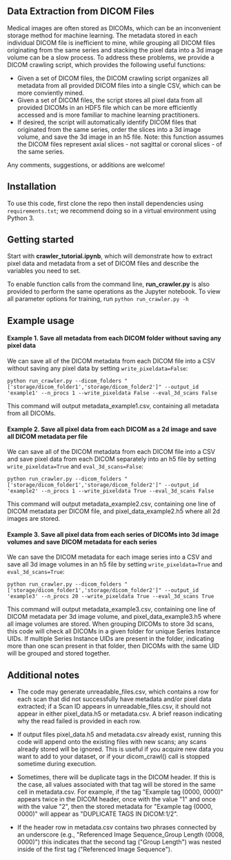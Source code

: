## Data Extraction from DICOM Files
Medical images are often stored as DICOMs, which can be an inconvenient storage method for machine learning. The metadata stored in each individual DICOM file is inefficient to mine, while grouping all DICOM files originating from the same series and stacking the pixel data into a 3d image volume can be a slow process. To address these problems, we provide a DICOM crawling script, which provides the following useful functions: 
- Given a set of DICOM files, the DICOM crawling script organizes all metadata from all provided DICOM files into a single CSV, which can be more conviently mined. 
- Given a set of DICOM files, the script stores all pixel data from all provided DICOMs in an HDF5 file which can be more efficiently accessed and is more familiar to machine learning practitioners. 
- If desired, the script will automatically identify DICOM files that originated from the same series, order the slices into a 3d image volume, and save the 3d image in an h5 file. Note: this function assumes the DICOM files represent axial slices - not sagittal or coronal slices - of the same series.

Any comments, suggestions, or additions are welcome!


## Installation 

To use this code, first clone the repo then install dependencies using ``requirements.txt``; we recommend doing so in a virtual environment using Python 3. 

## Getting started
Start with __crawler_tutorial.ipynb__, which will demonstrate how to extract pixel data and metadata from a set of DICOM files and describe the variables you need to set. 

To enable function calls from the command line, __run_crawler.py__ is also provided to perform the same operations as the Jupyter notebook. To view all parameter options for training, run
``
python run_crawler.py -h
``


## Example usage

#### Example 1. Save all metadata from each DICOM folder without saving any pixel data
We can save all of the DICOM metadata from each DICOM file into a CSV without saving any pixel data by setting ``write_pixeldata=False``:
```
python run_crawler.py --dicom_folders "['storage/dicom_folder1','storage/dicom_folder2']" --output_id 'example1' --n_procs 1 --write_pixeldata False --eval_3d_scans False
```
This command will output metadata_example1.csv, containing all metadata from all DICOMs. 

#### Example 2. Save all pixel data from each DICOM as a 2d image and save all DICOM metadata per file
We can save all of the DICOM metadata from each DICOM file into a CSV and save pixel data from each DICOM separately into an h5 file by setting ``write_pixeldata=True`` and ``eval_3d_scans=False``:
```
python run_crawler.py --dicom_folders "['storage/dicom_folder1','storage/dicom_folder2']" --output_id 'example2' --n_procs 1 --write_pixeldata True --eval_3d_scans False
```
This command will output metadata_example2.csv, containing one line of DICOM metadata per DICOM file, and pixel_data_example2.h5 where all 2d images are stored. 

#### Example 3. Save all pixel data from each series of DICOMs into 3d image volumes and save DICOM metadata for each series
We can save the DICOM metadata for each image series into a CSV and save all 3d image volumes in an h5 file by setting ``write_pixeldata=True`` and ``eval_3d_scans=True``:
```
python run_crawler.py --dicom_folders "['storage/dicom_folder1','storage/dicom_folder2']" --output_id 'example3' --n_procs 20 --write_pixeldata True --eval_3d_scans True
```
This command will output metadata_example3.csv, containing one line of DICOM metadata per 3d image volume, and pixel_data_example3.h5 where all image volumes are stored. When grouping DICOMs to store 3d scans, this code will check all DICOMs in a given folder for unique Series Instance UIDs. If multiple Series Instance UIDs are present in the folder, indicating more than one scan present in that folder, then DICOMs with the same UID will be grouped and stored together. 


## Additional notes

 - The code may generate unreadable_files.csv, which contains a row for each scan that did not successfully have metadata and/or pixel data extracted; if a Scan ID appears in unreadable_files.csv, it should not appear in either pixel_data.h5 or metadata.csv. A brief reason indicating why the read failed is provided in each row.

 - If output files pixel_data.h5 and metadata.csv already exist, running this code will append onto the existing files with new scans; any scans already stored will be ignored. This is useful if you acquire new data you want to add to your dataset, or if your dicom_crawl() call is stopped sometime during execution.

 - Sometimes, there will be duplicate tags in the DICOM header. If this is the case, all values associated with that tag will be stored in the same cell in metadata.csv. For example, if the tag "Example tag (0000, 0000)" appears twice in the DICOM header, once with the value "1" and once with the value "2", then the stored metadata for "Example tag (0000, 0000)" will appear as "DUPLICATE TAGS IN DICOM:1/2".

 - If the header row in metadata.csv contains two phrases connected by an underscore (e.g., "Referenced Image Sequence_Group Length (0008, 0000)") this indicates that the second tag ("Group Length") was nested inside of the first tag ("Referenced Image Sequence").

